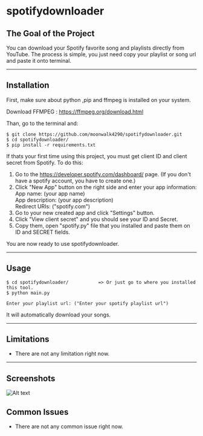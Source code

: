 # spotifydownloader

## The Goal of the Project
You can download your Spotify favorite song and playlists directly from YouTube. The process is simple, you just need copy your playlist or song url and paste it onto terminal.

---

## Installation
First, make sure about python ,pip and ffmpeg is installed on your system.

Download FFMPEG : https://ffmpeg.org/download.html

Than, go to the terminal and:
```
$ git clone https://github.com/moonwalk4290/spotifydownloader.git
$ cd spotifydownloader/
$ pip install -r requirements.txt
```

If thats your first time using this project, you must get client ID and client secret from Spotify.
To do this:

1) Go to the https://developer.spotify.com/dashboard/ page. (If you don't have a spotify account, you have to create one.)
2) Click "New App" button on the right side and enter your app information:<br>
  App name:        (your app name) <br>
  App description: (your app description) <br>
  Redirect URIs:   ("spotify.com") <br>
3) Go to your new created app and click "Settings" button.
4) Click "View client secret" and you should see your ID and Secret.
5) Copy them, open "spotify.py" file that you installed and paste them on ID and SECRET fields.
  
You are now ready to use spotifydownloader. 

---

## Usage

```
$ cd spotifydownloader/           => Or just go to where you installed this tool.
$ python main.py

Enter your playlist url: ("Enter your spotify playlist url")
```

It will automatically download your songs.

---

## Limitations
- There are not any limitation right now.

---

## Screenshots

![Alt text](https://cdn.discordapp.com/attachments/1117901212117893193/1118404759645339658/image.png)

## Common Issues
- There are not any common issue right now.

